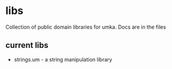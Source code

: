 # libs
Collection of public domain libraries for umka. Docs are in the files

## current libs

- strings.um - a string manipulation library
